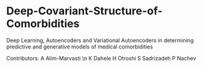 # Deep-Covariant-Structure-of-Comorbidities
Deep Learning, Autoencoders and Variational Autoencoders in determining predictive and generative models of medical comorbidities


Contributors:
A Alim-Marvasti \n
K Dahele
H Otroshi
S Sadrizadeh
P Nachev
